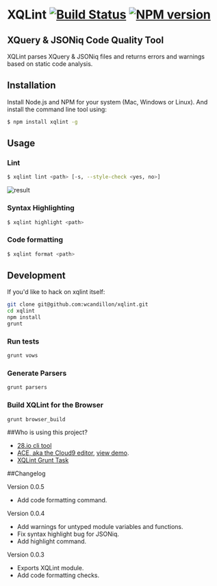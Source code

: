 XQLint [![Build Status](https://travis-ci.org/wcandillon/xqlint.svg?branch=master)](https://travis-ci.org/wcandillon/xqlint) [![NPM version](https://badge.fury.io/js/xqlint.png)](http://badge.fury.io/js/xqlint)
============

## XQuery & JSONiq Code Quality Tool

XQLint parses XQuery & JSONiq files and returns errors and warnings based on static code analysis.

## Installation

Install Node.js and NPM for your system (Mac, Windows or Linux). And install the command line tool using:

```bash
$ npm install xqlint -g
```
## Usage

### Lint

```bash
$ xqlint lint <path> [-s, --style-check <yes, no>]
```
![result](https://dl.dropboxusercontent.com/u/1487285/Screenshot%202014-03-22%2015.40.41.png)

### Syntax Highlighting

```bash
$ xqlint highlight <path>
```

### Code formatting

```bash
$ xqlint format <path>
```

## Development

If you'd like to hack on xqlint itself:

```bash
git clone git@github.com:wcandillon/xqlint.git
cd xqlint
npm install
grunt
```

### Run tests

```bash
grunt vows
```

### Generate Parsers

```bash
grunt parsers
```

### Build XQLint for the Browser

```bash
grunt browser_build
```

##Who is using this project?
* [28.io cli tool](https://github.com/28msec/28)
* [ACE, aka the Cloud9 editor](https://github.com/ajaxorg/ace), [view demo](http://try.zorba.io).
* [XQLint Grunt Task](https://github.com/wcandillon/grunt-xqlint)

##Changelog

Version 0.0.5
* Add code formatting command.

Version 0.0.4
* Add warnings for untyped module variables and functions.
* Fix syntax highlight bug for JSONiq.
* Add highlight command.

Version 0.0.3
* Exports XQLint module.
* Add code formatting checks.
